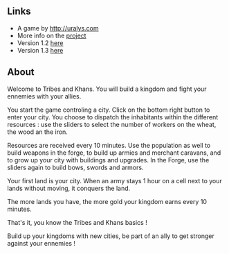 
## Links

- A game by http://uralys.com
- More info on the [project](http://www.uralys.com/projects/tribes-and-khans)
- Version 1.2 [here](http://s2.tribes-and-khans.uralys.com/)
- Version 1.3 [here](http://s3.tribes-and-khans.uralys.com/)

## About

Welcome to Tribes and Khans.
You will build a kingdom and fight your ennemies with your allies.

You start the game controling a city. Click on the bottom right button to enter your city.
You choose to dispatch the inhabitants within the different resources : use the sliders to select the number of workers on the wheat, the wood an the iron.

Resources are received every 10 minutes.
Use the population as well to build weapons in the forge, to build up armies and merchant caravans, and to grow up your city with buildings and upgrades.
In the Forge, use the sliders again to build bows, swords and armors.

Your first land is your city.
When an army stays 1 hour on a cell next to your lands without moving, it conquers the land.

The more lands you have, the more gold your kingdom earns every 10 minutes.

That's it, you know the Tribes and Khans basics !

Build up your kingdoms with new cities, be part of an ally to get stronger against your ennemies !

